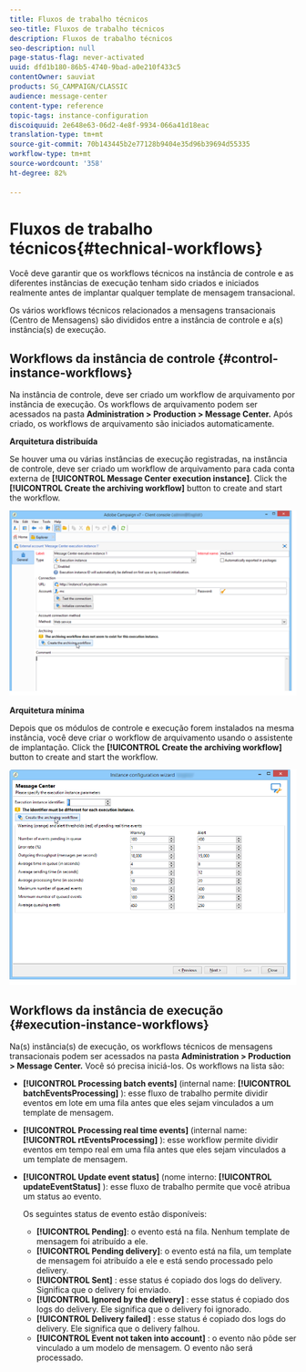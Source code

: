 ```yaml
---
title: Fluxos de trabalho técnicos
seo-title: Fluxos de trabalho técnicos
description: Fluxos de trabalho técnicos
seo-description: null
page-status-flag: never-activated
uuid: dfd1b180-86b5-4740-9bad-a0e210f433c5
contentOwner: sauviat
products: SG_CAMPAIGN/CLASSIC
audience: message-center
content-type: reference
topic-tags: instance-configuration
discoiquuid: 2e648e63-06d2-4e8f-9934-066a41d18eac
translation-type: tm+mt
source-git-commit: 70b143445b2e77128b9404e35d96b39694d55335
workflow-type: tm+mt
source-wordcount: '358'
ht-degree: 82%

---
```



# Fluxos de trabalho técnicos{#technical-workflows}

Você deve garantir que os workflows técnicos na instância de controle e as diferentes instâncias de execução tenham sido criados e iniciados realmente antes de implantar qualquer template de mensagem transacional.

Os vários workflows técnicos relacionados a mensagens transacionais (Centro de Mensagens) são divididos entre a instância de controle e a(s) instância(s) de execução.

## Workflows da instância de controle {#control-instance-workflows}

Na instância de controle, deve ser criado um workflow de arquivamento por instância de execução. Os workflows de arquivamento podem ser acessados na pasta **Administration > Production > Message Center.** Após criado, os workflows de arquivamento são iniciados automaticamente.

**Arquitetura distribuída**

Se houver uma ou várias instâncias de execução registradas, na instância de controle, deve ser criado um workflow de arquivamento para cada conta externa de **[!UICONTROL Message Center execution instance]**. Click the **[!UICONTROL Create the archiving workflow]** button to create and start the workflow.

![](assets/messagecenter_archiving_002.png)

**Arquitetura mínima**

Depois que os módulos de controle e execução forem instalados na mesma instância, você deve criar o workflow de arquivamento usando o assistente de implantação. Click the **[!UICONTROL Create the archiving workflow]** button to create and start the workflow.

![](assets/messagecenter_archiving_001.png)

## Workflows da instância de execução {#execution-instance-workflows}

Na(s) instância(s) de execução, os workflows técnicos de mensagens transacionais podem ser acessados na pasta **Administration > Production > Message Center.** Você só precisa iniciá-los. Os workflows na lista são:

* **[!UICONTROL Processing batch events]** (internal name: **[!UICONTROL batchEventsProcessing]** ): esse fluxo de trabalho permite dividir eventos em lote em uma fila antes que eles sejam vinculados a um template de mensagem.
* **[!UICONTROL Processing real time events]** (internal name: **[!UICONTROL rtEventsProcessing]** ): esse workflow permite dividir eventos em tempo real em uma fila antes que eles sejam vinculados a um template de mensagem.
* **[!UICONTROL Update event status]** (nome interno: **[!UICONTROL updateEventStatus]** ): esse fluxo de trabalho permite que você atribua um status ao evento.

   Os seguintes status de evento estão disponíveis:

   * **[!UICONTROL Pending]**: o evento está na fila. Nenhum template de mensagem foi atribuído a ele.
   * **[!UICONTROL Pending delivery]**: o evento está na fila, um template de mensagem foi atribuído a ele e está sendo processado pelo delivery.
   * **[!UICONTROL Sent]** : esse status é copiado dos logs do delivery. Significa que o delivery foi enviado.
   * **[!UICONTROL Ignored by the delivery]** : esse status é copiado dos logs do delivery. Ele significa que o delivery foi ignorado.
   * **[!UICONTROL Delivery failed]** : esse status é copiado dos logs do delivery. Ele significa que o delivery falhou.
   * **[!UICONTROL Event not taken into account]** : o evento não pôde ser vinculado a um modelo de mensagem. O evento não será processado.


